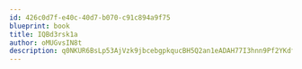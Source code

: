 ```yaml
---
id: 426c0d7f-e40c-40d7-b070-c91c894a9f75
blueprint: book
title: IQBd3rsk1a
author: oMUGvsIN8t
description: q0NKUR6BsLp53AjVzk9jbcebgpkqucBH5Q2an1eADAH77I3hnn9Pf2YKdfNTXIVfSsZhLnE4uanxcIOGlaP9kqGEI5rfNCQrVvgh
---
```

